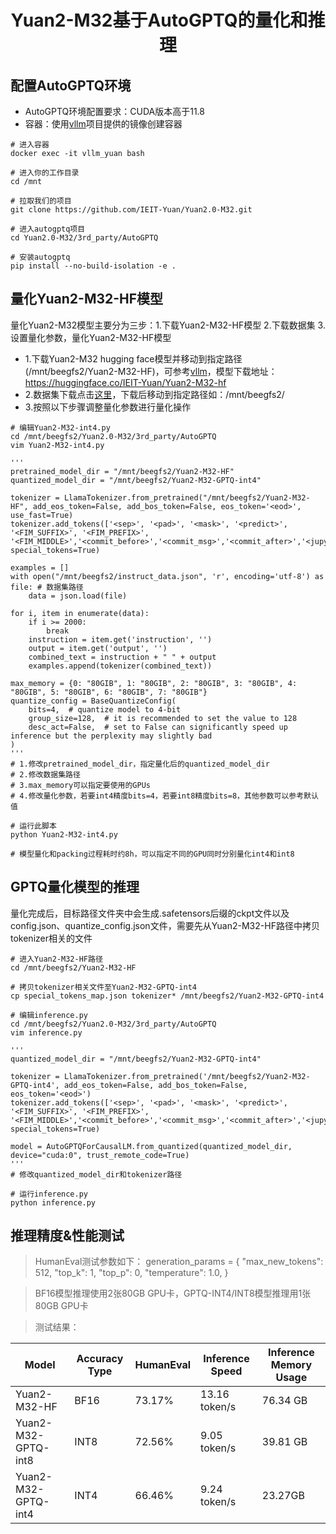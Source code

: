 <h1 align="center">Yuan2-M32基于AutoGPTQ的量化和推理</h1>



## 配置AutoGPTQ环境
- AutoGPTQ环境配置要求：CUDA版本高于11.8
- 容器：使用[vllm](https://github.com/IEI-mjx/Yuan2.0-M32/blob/main/vllm/README_Yuan_vllm.md)项目提供的镜像创建容器
```shell
# 进入容器
docker exec -it vllm_yuan bash

# 进入你的工作目录
cd /mnt

# 拉取我们的项目
git clone https://github.com/IEIT-Yuan/Yuan2.0-M32.git

# 进入autogptq项目
cd Yuan2.0-M32/3rd_party/AutoGPTQ

# 安装autogptq
pip install --no-build-isolation -e .
```

## 量化Yuan2-M32-HF模型

量化Yuan2-M32模型主要分为三步：1.下载Yuan2-M32-HF模型 2.下载数据集 3.设置量化参数，量化Yuan2-M32-HF模型
- 1.下载Yuan2-M32 hugging face模型并移动到指定路径(/mnt/beegfs2/Yuan2-M32-HF)，可参考[vllm](https://github.com/IEI-mjx/Yuan2.0-M32/blob/main/vllm/README_Yuan_vllm.md)，模型下载地址：https://huggingface.co/IEIT-Yuan/Yuan2-M32-hf
- 2.数据集下载点击[这里](https://huggingface.co/datasets/hakurei/open-instruct-v1)，下载后移动到指定路径如：/mnt/beegfs2/
- 3.按照以下步骤调整量化参数进行量化操作
```shell
# 编辑Yuan2-M32-int4.py
cd /mnt/beegfs2/Yuan2.0-M32/3rd_party/AutoGPTQ
vim Yuan2-M32-int4.py

'''
pretrained_model_dir = "/mnt/beegfs2/Yuan2-M32-HF"
quantized_model_dir = "/mnt/beegfs2/Yuan2-M32-GPTQ-int4"

tokenizer = LlamaTokenizer.from_pretrained("/mnt/beegfs2/Yuan2-M32-HF", add_eos_token=False, add_bos_token=False, eos_token='<eod>', use_fast=True)
tokenizer.add_tokens(['<sep>', '<pad>', '<mask>', '<predict>', '<FIM_SUFFIX>', '<FIM_PREFIX>', '<FIM_MIDDLE>','<commit_before>','<commit_msg>','<commit_after>','<jupyter_start>','<jupyter_text>','<jupyter_code>','<jupyter_output>','<empty_output>'], special_tokens=True)

examples = []
with open("/mnt/beegfs2/instruct_data.json", 'r', encoding='utf-8') as file: # 数据集路径
    data = json.load(file)

for i, item in enumerate(data):
    if i >= 2000:
        break
    instruction = item.get('instruction', '')
    output = item.get('output', '')
    combined_text = instruction + " " + output
    examples.append(tokenizer(combined_text))

max_memory = {0: "80GIB", 1: "80GIB", 2: "80GIB", 3: "80GIB", 4: "80GIB", 5: "80GIB", 6: "80GIB", 7: "80GIB"}
quantize_config = BaseQuantizeConfig(
    bits=4,  # quantize model to 4-bit
    group_size=128,  # it is recommended to set the value to 128
    desc_act=False,  # set to False can significantly speed up inference but the perplexity may slightly bad
)
'''
# 1.修改pretrained_model_dir，指定量化后的quantized_model_dir
# 2.修改数据集路径
# 3.max_memory可以指定要使用的GPUs
# 4.修改量化参数，若要int4精度bits=4，若要int8精度bits=8，其他参数可以参考默认值

# 运行此脚本
python Yuan2-M32-int4.py

# 模型量化和packing过程耗时约8h，可以指定不同的GPU同时分别量化int4和int8
```


## GPTQ量化模型的推理
量化完成后，目标路径文件夹中会生成.safetensors后缀的ckpt文件以及config.json、quantize_config.json文件，需要先从Yuan2-M32-HF路径中拷贝tokenizer相关的文件
```shell
# 进入Yuan2-M32-HF路径
cd /mnt/beegfs2/Yuan2-M32-HF

# 拷贝tokenizer相关文件至Yuan2-M32-GPTQ-int4
cp special_tokens_map.json tokenizer* /mnt/beegfs2/Yuan2-M32-GPTQ-int4

# 编辑inference.py
cd /mnt/beegfs2/Yuan2.0-M32/3rd_party/AutoGPTQ
vim inference.py

'''
quantized_model_dir = "/mnt/beegfs2/Yuan2-M32-GPTQ-int4"

tokenizer = LlamaTokenizer.from_pretrained('/mnt/beegfs2/Yuan2-M32-GPTQ-int4', add_eos_token=False, add_bos_token=False, eos_token='<eod>')
tokenizer.add_tokens(['<sep>', '<pad>', '<mask>', '<predict>', '<FIM_SUFFIX>', '<FIM_PREFIX>', '<FIM_MIDDLE>','<commit_before>','<commit_msg>','<commit_after>','<jupyter_start>','<jupyter_text>','<jupyter_code>','<jupyter_output>','<empty_output>'], special_tokens=True)

model = AutoGPTQForCausalLM.from_quantized(quantized_model_dir, device="cuda:0", trust_remote_code=True)
'''
# 修改quantized_model_dir和tokenizer路径

# 运行inference.py
python inference.py
```

## 推理精度&性能测试
> HumanEval测试参数如下：
> generation_params = {
        "max_new_tokens": 512,
        "top_k": 1,
        "top_p": 0,
        "temperature": 1.0,
}

> BF16模型推理使用2张80GB GPU卡，GPTQ-INT4/INT8模型推理用1张80GB GPU卡

> 测试结果：

| Model               | Accuracy Type |  HumanEval | Inference Speed |  Inference Memory Usage |
|---------------------|---------------|------------|-----------------|-------------------------|
| Yuan2-M32-HF        | BF16          |  73.17%    | 13.16 token/s   |76.34 GB                 |
| Yuan2-M32-GPTQ-int8 | INT8          |  72.56%    |  9.05 token/s   |39.81 GB                 |
| Yuan2-M32-GPTQ-int4 | INT4          |  66.46%    |  9.24 token/s   |23.27GB                  |



